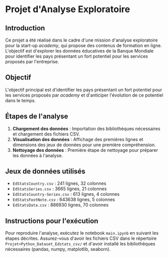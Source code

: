 # Projet d'Analyse Exploratoire

## Introduction

Ce projet a été réalisé dans le cadre d'une mission d'analyse exploratoire pour la start-up *academy*, qui propose des contenus de formation en ligne. L'objectif est d'explorer les données éducatives de la Banque Mondiale pour identifier les pays présentant un fort potentiel pour les services proposés par l'entreprise.

## Objectif

L'objectif principal est d'identifier les pays présentant un fort potentiel pour les services proposés par *academy* et d'anticiper l'évolution de ce potentiel dans le temps.

## Étapes de l'analyse

1. **Chargement des données** : Importation des bibliothèques nécessaires et chargement des fichiers CSV.
2. **Visualisation des données** : Affichage des premières lignes et dimensions des jeux de données pour une première compréhension.
3. **Nettoyage des données** : Première étape de nettoyage pour préparer les données à l'analyse.

## Jeux de données utilisés

- `EdStatsCountry.csv` : 241 lignes, 32 colonnes
- `EdStatsSeries.csv` : 3665 lignes, 21 colonnes
- `EdStatsCountry-Series.csv` : 613 lignes, 4 colonnes
- `EdStatsFootNote.csv` : 643638 lignes, 5 colonnes
- `EdStatsData.csv` : 886930 lignes, 70 colonnes

## Instructions pour l'exécution

Pour reproduire l'analyse, exécutez le notebook `main.ipynb` en suivant les étapes décrites. Assurez-vous d'avoir les fichiers CSV dans le répertoire `Projet+Python_Dataset_Edstats_csv/` et d'avoir installé les bibliothèques nécessaires (pandas, numpy, matplotlib, seaborn). 